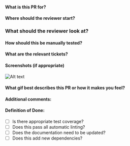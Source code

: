 #### What is this PR for?
#### Where should the reviewer start?
### What should the reviewer look at?
#### How should this be manually tested?
#### What are the relevant tickets?
#### Screenshots (if appropriate)
![Alt text](http://www.addictedtoibiza.com/wp-content/uploads/2012/12/example.png)
#### What gif best describes this PR or how it makes you feel?
#### Additional comments:
#### Definition of Done:
- [ ] Is there appropriate test coverage?
- [ ] Does this pass all automatic linting?
- [ ] Does the documentation need to be updated?
- [ ] Does this add new dependencies?
